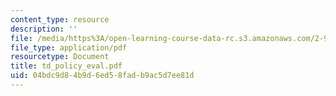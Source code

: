 ```yaml
---
content_type: resource
description: ''
file: /media/https%3A/open-learning-course-data-rc.s3.amazonaws.com/2-997-decision-making-in-large-scale-systems-spring-2004/04bdc9d84b9d6ed58fadb9ac5d7ee81d_td_policy_eval.pdf
file_type: application/pdf
resourcetype: Document
title: td_policy_eval.pdf
uid: 04bdc9d8-4b9d-6ed5-8fad-b9ac5d7ee81d
---
```


